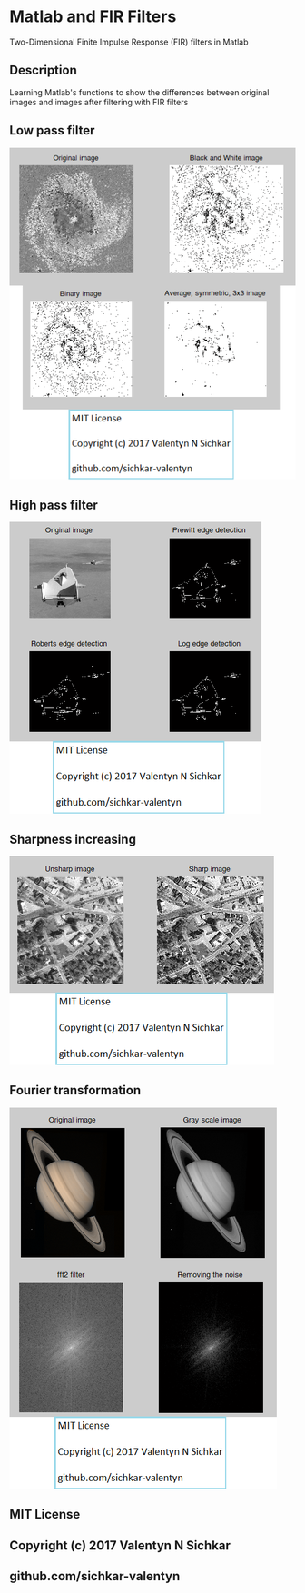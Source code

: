 # Matlab and FIR Filters
Two-Dimensional Finite Impulse Response (FIR) filters in Matlab

## Description
Learning Matlab's functions to show the differences between original images and images after filtering with FIR filters

## Low pass filter
![Results](images/Low_pass_filter.png)

## High pass filter
![Results](images/High_pass_filter.png)

## Sharpness increasing
![Results](images/Sharpness_increasing.png)

## Fourier transformation
![Results](images/Fourier_transformation.png)

## MIT License
## Copyright (c) 2017 Valentyn N Sichkar
## github.com/sichkar-valentyn
